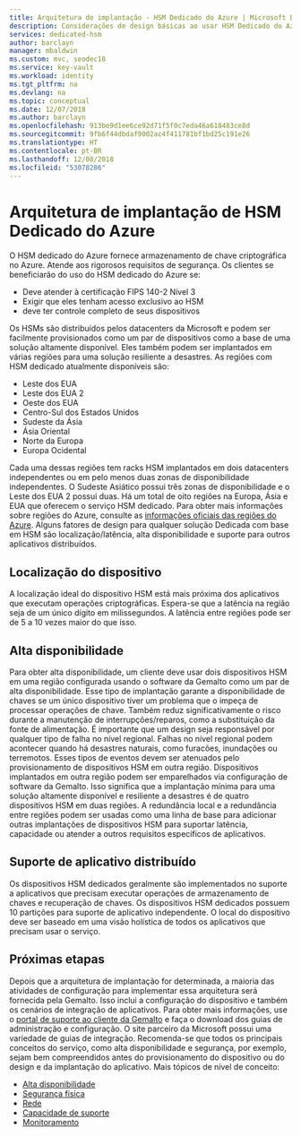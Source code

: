 ```yaml
---
title: Arquitetura de implantação - HSM Dedicado do Azure | Microsoft Docs
description: Considerações de design básicas ao usar HSM Dedicado do Azure como parte de uma arquitetura do aplicativo
services: dedicated-hsm
author: barclayn
manager: mbaldwin
ms.custom: mvc, seodec18
ms.service: key-vault
ms.workload: identity
ms.tgt_pltfrm: na
ms.devlang: na
ms.topic: conceptual
ms.date: 12/07/2018
ms.author: barclayn
ms.openlocfilehash: 913be9d1ee6ce92d71f5f0c7eda46a618483ce8d
ms.sourcegitcommit: 9fb6f44dbdaf9002ac4f411781bf1bd25c191e26
ms.translationtype: HT
ms.contentlocale: pt-BR
ms.lasthandoff: 12/08/2018
ms.locfileid: "53078286"
---
```

# <a name="azure-dedicated-hsm-deployment-architecture"></a>Arquitetura de implantação de HSM Dedicado do Azure

O HSM dedicado do Azure fornece armazenamento de chave criptográfica no Azure. Atende aos rigorosos requisitos de segurança. Os clientes se beneficiarão do uso do HSM dedicado do Azure se:

* Deve atender à certificação FIPS 140-2 Nível 3
* Exigir que eles tenham acesso exclusivo ao HSM
* deve ter controle completo de seus dispositivos

Os HSMs são distribuídos pelos datacenters da Microsoft e podem ser facilmente provisionados como um par de dispositivos como a base de uma solução altamente disponível. Eles também podem ser implantados em várias regiões para uma solução resiliente a desastres. As regiões com HSM dedicado atualmente disponíveis são:

* Leste dos EUA
* Leste dos EUA 2
* Oeste dos EUA
* Centro-Sul dos Estados Unidos
* Sudeste da Ásia
* Ásia Oriental
* Norte da Europa
* Europa Ocidental

Cada uma dessas regiões tem racks HSM implantados em dois datacenters independentes ou em pelo menos duas zonas de disponibilidade independentes. O Sudeste Asiático possui três zonas de disponibilidade e o Leste dos EUA 2 possui duas. Há um total de oito regiões na Europa, Ásia e EUA que oferecem o serviço HSM dedicado. Para obter mais informações sobre regiões do Azure, consulte as [informações oficiais das regiões do Azure](https://azure.microsoft.com/global-infrastructure/regions/).
Alguns fatores de design para qualquer solução Dedicada com base em HSM são localização/latência, alta disponibilidade e suporte para outros aplicativos distribuídos.

## <a name="device-location"></a>Localização do dispositivo

A localização ideal do dispositivo HSM está mais próxima dos aplicativos que executam operações criptográficas. Espera-se que a latência na região seja de um único dígito em milissegundos. A latência entre regiões pode ser de 5 a 10 vezes maior do que isso.

## <a name="high-availability"></a>Alta disponibilidade

Para obter alta disponibilidade, um cliente deve usar dois dispositivos HSM em uma região configurada usando o software da Gemalto como um par de alta disponibilidade. Esse tipo de implantação garante a disponibilidade de chaves se um único dispositivo tiver um problema que o impeça de processar operações de chave. Também reduz significativamente o risco durante a manutenção de interrupções/reparos, como a substituição da fonte de alimentação. É importante que um design seja responsável por qualquer tipo de falha no nível regional. Falhas no nível regional podem acontecer quando há desastres naturais, como furacões, inundações ou terremotos. Esses tipos de eventos devem ser atenuados pelo provisionamento de dispositivos HSM em outra região. Dispositivos implantados em outra região podem ser emparelhados via configuração de software da Gemalto. Isso significa que a implantação mínima para uma solução altamente disponível e resiliente a desastres é de quatro dispositivos HSM em duas regiões. A redundância local e a redundância entre regiões podem ser usadas como uma linha de base para adicionar outras implantações de dispositivos HSM para suportar latência, capacidade ou atender a outros requisitos específicos de aplicativos.

## <a name="distributed-application-support"></a>Suporte de aplicativo distribuído

Os dispositivos HSM dedicados geralmente são implementados no suporte a aplicativos que precisam executar operações de armazenamento de chaves e recuperação de chaves. Os dispositivos HSM dedicados possuem 10 partições para suporte de aplicativo independente. O local do dispositivo deve ser baseado em uma visão holística de todos os aplicativos que precisam usar o serviço.

## <a name="next-steps"></a>Próximas etapas

Depois que a arquitetura de implantação for determinada, a maioria das atividades de configuração para implementar essa arquitetura será fornecida pela Gemalto. Isso inclui a configuração do dispositivo e também os cenários de integração de aplicativos. Para obter mais informações, use o [portal de suporte ao cliente da Gemalto](https://supportportal.gemalto.com/csm/) e faça o download dos guias de administração e configuração. O site parceiro da Microsoft possui uma variedade de guias de integração.
Recomenda-se que todos os principais conceitos do serviço, como alta disponibilidade e segurança, por exemplo, sejam bem compreendidos antes do provisionamento do dispositivo ou do design e da implantação do aplicativo.
Mais tópicos de nível de conceito:

* [Alta disponibilidade](high-availability.md)
* [Segurança física](physical-security.md)
* [Rede](networking.md)
* [Capacidade de suporte](supportability.md)
* [Monitoramento](monitoring.md)
